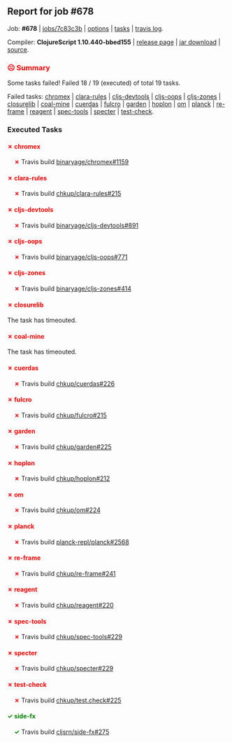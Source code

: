 ## Report for job #678

Job: **#678** | [jobs/7c83c3b](https://github.com/cljs-oss/canary/commit/7c83c3b0bd45540a6636e7decdc18e332d4d6618) | [options](options.edn) | [tasks](tasks.edn) | [travis log](https://travis-ci.org/cljs-oss/canary/builds/457933180).

Compiler: **ClojureScript 1.10.440-bbed155** | [release page](https://github.com/cljs-oss/canary/releases/tag/r1.10.440-bbed155) | [jar download](https://github.com/cljs-oss/canary/releases/download/r1.10.440-bbed155/clojurescript-1.10.440-bbed155.jar) | [source](https://github.com/mfikes/clojurescript/commit/bbed155edb9dad888c8b189a004482835200ed51).

### <b style='color:red'>☹ Summary</b>

Some tasks failed! Failed 18 / 19 (executed) of total 19 tasks.

Failed tasks: [chromex](#-chromex) | [clara-rules](#-clara-rules) | [cljs-devtools](#-cljs-devtools) | [cljs-oops](#-cljs-oops) | [cljs-zones](#-cljs-zones) | [closurelib](#-closurelib) | [coal-mine](#-coal-mine) | [cuerdas](#-cuerdas) | [fulcro](#-fulcro) | [garden](#-garden) | [hoplon](#-hoplon) | [om](#-om) | [planck](#-planck) | [re-frame](#-re-frame) | [reagent](#-reagent) | [spec-tools](#-spec-tools) | [specter](#-specter) | [test-check](#-test-check).

### Executed Tasks

#### <b style='color:red'>&#x2717; chromex</b>
&nbsp;&nbsp;&nbsp;&nbsp;<b style='color:red'>&#x2717;</b> Travis build [binaryage/chromex#1159](https://travis-ci.org/binaryage/chromex/builds/457934921)<br>

#### <b style='color:red'>&#x2717; clara-rules</b>
&nbsp;&nbsp;&nbsp;&nbsp;<b style='color:red'>&#x2717;</b> Travis build [chkup/clara-rules#215](https://travis-ci.org/chkup/clara-rules/builds/457934932)<br>

#### <b style='color:red'>&#x2717; cljs-devtools</b>
&nbsp;&nbsp;&nbsp;&nbsp;<b style='color:red'>&#x2717;</b> Travis build [binaryage/cljs-devtools#891](https://travis-ci.org/binaryage/cljs-devtools/builds/457934936)<br>

#### <b style='color:red'>&#x2717; cljs-oops</b>
&nbsp;&nbsp;&nbsp;&nbsp;<b style='color:red'>&#x2717;</b> Travis build [binaryage/cljs-oops#771](https://travis-ci.org/binaryage/cljs-oops/builds/457934942)<br>

#### <b style='color:red'>&#x2717; cljs-zones</b>
&nbsp;&nbsp;&nbsp;&nbsp;<b style='color:red'>&#x2717;</b> Travis build [binaryage/cljs-zones#414](https://travis-ci.org/binaryage/cljs-zones/builds/457934944)<br>

#### <b style='color:red'>&#x2717; closurelib</b>
The task has timeouted.

#### <b style='color:red'>&#x2717; coal-mine</b>
The task has timeouted.

#### <b style='color:red'>&#x2717; cuerdas</b>
&nbsp;&nbsp;&nbsp;&nbsp;<b style='color:red'>&#x2717;</b> Travis build [chkup/cuerdas#226](https://travis-ci.org/chkup/cuerdas/builds/457934962)<br>

#### <b style='color:red'>&#x2717; fulcro</b>
&nbsp;&nbsp;&nbsp;&nbsp;<b style='color:red'>&#x2717;</b> Travis build [chkup/fulcro#215](https://travis-ci.org/chkup/fulcro/builds/457934990)<br>

#### <b style='color:red'>&#x2717; garden</b>
&nbsp;&nbsp;&nbsp;&nbsp;<b style='color:red'>&#x2717;</b> Travis build [chkup/garden#225](https://travis-ci.org/chkup/garden/builds/457934992)<br>

#### <b style='color:red'>&#x2717; hoplon</b>
&nbsp;&nbsp;&nbsp;&nbsp;<b style='color:red'>&#x2717;</b> Travis build [chkup/hoplon#212](https://travis-ci.org/chkup/hoplon/builds/457934994)<br>

#### <b style='color:red'>&#x2717; om</b>
&nbsp;&nbsp;&nbsp;&nbsp;<b style='color:red'>&#x2717;</b> Travis build [chkup/om#224](https://travis-ci.org/chkup/om/builds/457935000)<br>

#### <b style='color:red'>&#x2717; planck</b>
&nbsp;&nbsp;&nbsp;&nbsp;<b style='color:red'>&#x2717;</b> Travis build [planck-repl/planck#2568](https://travis-ci.org/planck-repl/planck/builds/457935111)<br>

#### <b style='color:red'>&#x2717; re-frame</b>
&nbsp;&nbsp;&nbsp;&nbsp;<b style='color:red'>&#x2717;</b> Travis build [chkup/re-frame#241](https://travis-ci.org/chkup/re-frame/builds/457935016)<br>

#### <b style='color:red'>&#x2717; reagent</b>
&nbsp;&nbsp;&nbsp;&nbsp;<b style='color:red'>&#x2717;</b> Travis build [chkup/reagent#220](https://travis-ci.org/chkup/reagent/builds/457935074)<br>

#### <b style='color:red'>&#x2717; spec-tools</b>
&nbsp;&nbsp;&nbsp;&nbsp;<b style='color:red'>&#x2717;</b> Travis build [chkup/spec-tools#229](https://travis-ci.org/chkup/spec-tools/builds/457935144)<br>

#### <b style='color:red'>&#x2717; specter</b>
&nbsp;&nbsp;&nbsp;&nbsp;<b style='color:red'>&#x2717;</b> Travis build [chkup/specter#229](https://travis-ci.org/chkup/specter/builds/457935113)<br>

#### <b style='color:red'>&#x2717; test-check</b>
&nbsp;&nbsp;&nbsp;&nbsp;<b style='color:red'>&#x2717;</b> Travis build [chkup/test.check#225](https://travis-ci.org/chkup/test.check/builds/457935176)<br>

#### <b style='color:green'>&#x2713; side-fx</b>
&nbsp;&nbsp;&nbsp;&nbsp;<b style='color:green'>&#x2713;</b> Travis build [cljsrn/side-fx#275](https://travis-ci.org/cljsrn/side-fx/builds/457935062)<br>